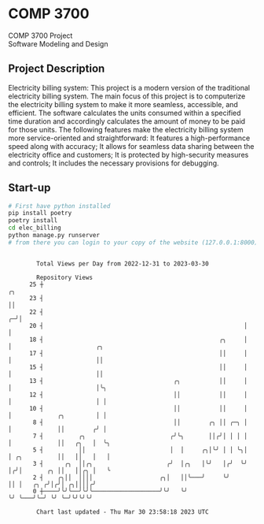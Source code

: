 # COMP 3700
COMP 3700 Project  
Software Modeling and Design
## Project Description
Electricity billing system: This project is a modern version of the traditional electricity billing system. The main focus of this project is to computerize the electricity billing system to make it more seamless, accessible, and efficient. The software calculates the units consumed within a specified time duration and accordingly calculates the amount of money to be paid for those units. The following features make the electricity billing system more service-oriented and straightforward: It features a high-performance speed along with accuracy; It allows for seamless data sharing between the electricity office and customers; It is protected by high-security measures and controls; It includes the necessary provisions for debugging.

## Start-up
```bash
# First have python installed
pip install poetry
poetry install
cd elec_billing
python manage.py runserver
# from there you can login to your copy of the website (127.0.0.1:8000), default creds are admin/admin
```

```

        Total Views per Day from 2022-12-31 to 2023-03-30

        Repository Views
      25 ┼                                                           ╭╮
      23 ┤                                                           ││
      22 ┤                                                         ╭─╯│
      20 ┤                                                         │  │
      18 ┤                                                  ╭╮     │  │                        ╭╮
      17 ┤                                                  ││     │  │                        ││
      15 ┤                                                  ││     │  │                        ││
      13 ┤                                     ╭╮           ││     │  │                        │╰╮
      12 ┤                                     ││           ││     │  │                        │ │
      10 ┤                                     ││           ││     │  │             ╭╮         │ │
       8 ┤                                     ││        ╭╮ ││ ╭─╮ │  │             ││        ╭╯ │
       7 ┤          ╭╮                        ╭╯╰╮       ││╭╯│ │ │ │  │             ││   ╭╮   │  ╰╮
       5 ┤          ││                        │  │     ╭╮│╰╯ │ │ ╰╮│  │ ╭╮          ││   ││   │   │
       3 ┤      ╭╮  ││╭╮                     ╭╯  │╭╮   │╰╯   │╭╯  ╰╯  │╭╯│       ╭╮ ││   ││╭╮ │   ╰
       2 ┤    ╭╮││  ││││                   ╭╮│   ││╰───╯     ╰╯       ││ │   ╭╮ ╭╯│╭╯│ ╭╮││││╭╯
       0 ┼────╯╰╯╰──╯╰╯╰───────────────────╯╰╯   ╰╯                   ╰╯ ╰───╯╰─╯ ╰╯ ╰─╯╰╯╰╯╰╯

        Chart last updated - Thu Mar 30 23:58:18 2023 UTC
        
```
